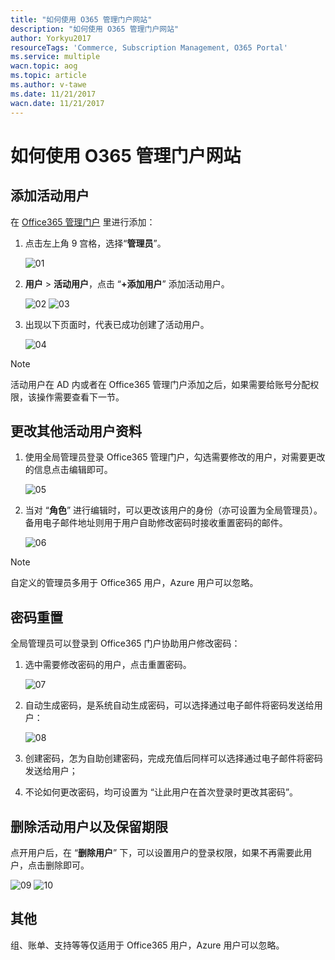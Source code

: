 ```yaml
---
title: "如何使用 O365 管理门户网站"
description: "如何使用 O365 管理门户网站"
author: Yorkyu2017
resourceTags: 'Commerce, Subscription Management, O365 Portal'
ms.service: multiple
wacn.topic: aog
ms.topic: article
ms.author: v-tawe
ms.date: 11/21/2017
wacn.date: 11/21/2017
---
```


# 如何使用 O365 管理门户网站

## 添加活动用户

在 [Office365 管理门户](https://portal.partner.microsoftonline.cn) 里进行添加：

1. 点击左上角 9 宫格，选择“**管理员**”。

    ![01](media/aog-commerce-subscription-management-howto-use-o365-portal/01.png)

2. **用户** > **活动用户**，点击 “**+添加用户**” 添加活动用户。

    ![02](media/aog-commerce-subscription-management-howto-use-o365-portal/02.png)
    ![03](media/aog-commerce-subscription-management-howto-use-o365-portal/03.png)

3. 出现以下页面时，代表已成功创建了活动用户。

    ![04](media/aog-commerce-subscription-management-howto-use-o365-portal/04.png)

> [!NOTE]
> 活动用户在 AD 内或者在 Office365 管理门户添加之后，如果需要给账号分配权限，该操作需要查看下一节。

## 更改其他活动用户资料

1. 使用全局管理员登录 Office365 管理门户，勾选需要修改的用户，对需要更改的信息点击编辑即可。

    ![05](media/aog-commerce-subscription-management-howto-use-o365-portal/05.png)

2. 当对 “**角色**” 进行编辑时，可以更改该用户的身份（亦可设置为全局管理员）。备用电子邮件地址则用于用户自助修改密码时接收重置密码的邮件。

    ![06](media/aog-commerce-subscription-management-howto-use-o365-portal/06.png)

> [!NOTE]
> 自定义的管理员多用于 Office365 用户，Azure 用户可以忽略。

## 密码重置

全局管理员可以登录到 Office365 门户协助用户修改密码：

1. 选中需要修改密码的用户，点击重置密码。

    ![07](media/aog-commerce-subscription-management-howto-use-o365-portal/07.png)

2. 自动生成密码，是系统自动生成密码，可以选择通过电子邮件将密码发送给用户：

    ![08](media/aog-commerce-subscription-management-howto-use-o365-portal/08.png)

3. 创建密码，怎为自助创建密码，完成充值后同样可以选择通过电子邮件将密码发送给用户；

4. 不论如何更改密码，均可设置为 “让此用户在首次登录时更改其密码”。

## 删除活动用户以及保留期限

点开用户后，在 “**删除用户**” 下，可以设置用户的登录权限，如果不再需要此用户，点击删除即可。

![09](media/aog-commerce-subscription-management-howto-use-o365-portal/09.png)
![10](media/aog-commerce-subscription-management-howto-use-o365-portal/10.png)

## 其他

组、账单、支持等等仅适用于 Office365 用户，Azure 用户可以忽略。